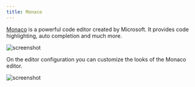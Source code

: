 ```yaml
---
title: Monaco
---
```


<a href="https://microsoft.github.io/monaco-editor/">Monaco</a> is a powerful code editor created by Microsoft. It
provides code highlighting, auto completion and much more.

![screenshot](/images/docs/v2/app/editors/monaco.png)

On the editor configuration you can customize the looks of the Monaco editor.

![screenshot](/images/docs/v2/app/editors/monaco-config.png)
